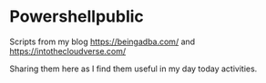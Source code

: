 # Powershellpublic
Scripts from my blog https://beingadba.com/ and https://intothecloudverse.com/

Sharing them here as I find them useful in my day today activities.
